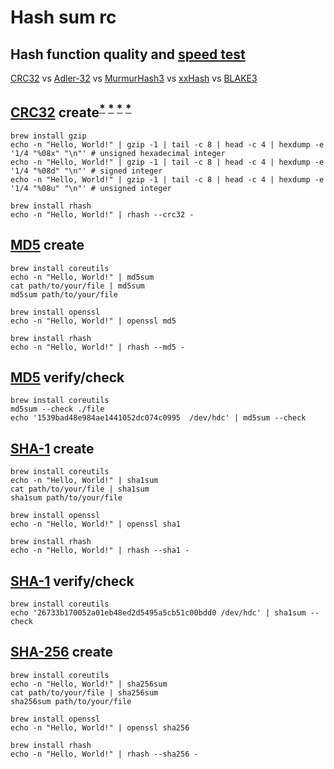 # Hash sum rc

## Hash function quality and [speed test][]

[CRC32][] vs [Adler-32][] vs [MurmurHash3][] vs [xxHash][] vs [BLAKE3][]

[adler-32]: https://github.com/madler/zlib
[blake3]: https://github.com/blake3-team/blake3
[crc32]: https://en.wikipedia.org/wiki/Cyclic_redundancy_check
[murmurhash3]: https://github.com/aappleby/smhasher
[speed test]: https://github.com/rurban/smhasher
[xxhash]: https://github.com/cyan4973/xxhash

## [CRC32][] create<sup>[*][crc32.online] [*][crc32 demystified] [*][rhash] [*][rhash sf]</sup>

    brew install gzip 
    echo -n "Hello, World!" | gzip -1 | tail -c 8 | head -c 4 | hexdump -e '1/4 "%08x" "\n"' # unsigned hexadecimal integer
    echo -n "Hello, World!" | gzip -1 | tail -c 8 | head -c 4 | hexdump -e '1/4 "%08d" "\n"' # signed integer
    echo -n "Hello, World!" | gzip -1 | tail -c 8 | head -c 4 | hexdump -e '1/4 "%08u" "\n"' # unsigned integer

    brew install rhash
    echo -n "Hello, World!" | rhash --crc32 -

[crc32 demystified]: https://github.com/michaelangel007/crc32
[crc32.online]: https://crc32.online
[rhash sf]: https://rhash.sourceforge.io
[rhash]: https://github.com/rhash/rhash

## [MD5][] create

    brew install coreutils
    echo -n "Hello, World!" | md5sum
    cat path/to/your/file | md5sum
    md5sum path/to/your/file

    brew install openssl
    echo -n "Hello, World!" | openssl md5

    brew install rhash
    echo -n "Hello, World!" | rhash --md5 -

[md5]: https://en.wikipedia.org/wiki/MD5

## [MD5][] verify/check

    brew install coreutils
    md5sum --check ./file
    echo '1539bad48e984ae1441052dc074c0995  /dev/hdc' | md5sum --check

## [SHA-1][] create

    brew install coreutils
    echo -n "Hello, World!" | sha1sum
    cat path/to/your/file | sha1sum
    sha1sum path/to/your/file

    brew install openssl
    echo -n "Hello, World!" | openssl sha1

    brew install rhash
    echo -n "Hello, World!" | rhash --sha1 -

[sha-1]: https://en.wikipedia.org/wiki/SHA-1

## [SHA-1][] verify/check

    brew install coreutils
    echo '26733b170052a01eb48ed2d5495a5cb51c00bdd0 /dev/hdc' | sha1sum --check

## [SHA-256][] create

    brew install coreutils
    echo -n "Hello, World!" | sha256sum
    cat path/to/your/file | sha256sum
    sha256sum path/to/your/file

    brew install openssl
    echo -n "Hello, World!" | openssl sha256

    brew install rhash
    echo -n "Hello, World!" | rhash --sha256 -

[sha-256]: https://en.wikipedia.org/wiki/SHA-2
